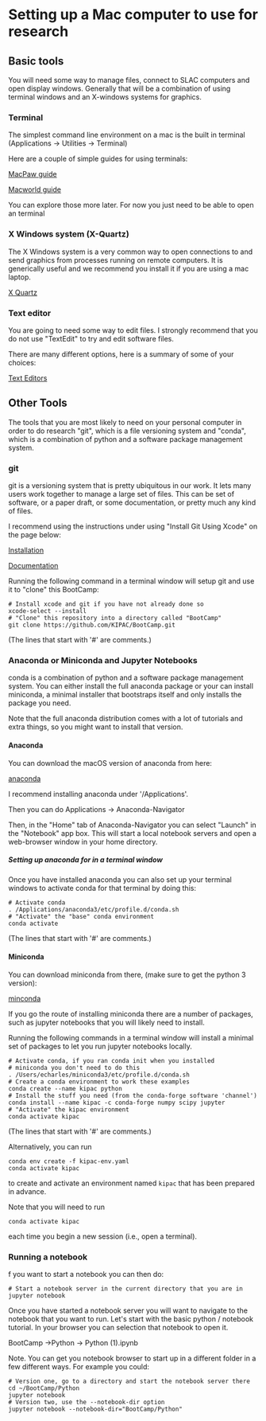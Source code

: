 # Setting up a Mac computer to use for research

## Basic tools

You will need some way to manage files, connect to SLAC computers and
open display windows.  Generally that will be a combination of using
terminal windows and an X-windows systems for graphics.

### Terminal

The simplest command line environment on a mac is the built in terminal (Applications -> Utilities -> Terminal)

Here are a couple of simple guides for using terminals:

[MacPaw guide](https://macpaw.com/how-to/use-terminal-on-mac)

[Macworld guide](https://www.macworld.co.uk/how-to/mac-software/how-use-terminal-on-mac-3608274)

You can explore those more later.  For now you just need to be able to
open an terminal 


### X Windows system (X-Quartz)

The X Windows system is a very common way to open connections to and send graphics from processes running on remote computers.   It is generically useful and
we recommend you install it if you are using a mac laptop.

[X Quartz](https://www.xquartz.org)


### Text editor

You are going to need some way to edit files.   I strongly recommend
that you do not use "TextEdit" to try and edit software files.

There are many different options, here is a summary of some of your
choices:

[Text Editors](text_editors.md)


## Other Tools

The tools that you are most likely to need on your personal computer
in order to do research "git", which is a file versioning system and
"conda", which is a combination of python and a software package management system.

### git

git is a versioning system that is pretty ubiquitous in our
work.  It lets many users work together to manage a large set of
files.  This can be set of software, or a paper draft, or some
documentation, or pretty much any kind of files. 

I recommend using the instructions under using "Install Git Using
Xcode" on the page below:

[Installation](https://phoenixnap.com/kb/install-git-on-mac)

[Documentation](https://xkcd.com/1597)

Running the following command in a terminal window will setup git and
use it to "clone" this BootCamp:

    # Install xcode and git if you have not already done so
    xcode-select --install
    # "Clone" this repository into a directory called "BootCamp" 
	git clone https://github.com/KIPAC/BootCamp.git

(The lines that start with '#' are comments.)
   

### Anaconda or Miniconda and Jupyter Notebooks

conda is a combination of python and a software package management
system.   You can either install the full anaconda package or your can
install miniconda, a minimal installer that bootstraps itself and only installs the package you need.

Note that the full anaconda distribution comes with a lot of tutorials
and extra things, so you might want to install that version.


#### Anaconda

You can download the macOS version of anaconda from here:

[anaconda](https://docs.anaconda.com/anaconda/install/mac-os/)

I recommend installing anaconda under '/Applications'.

Then you can do Applications -> Anaconda-Navigator

Then, in the "Home" tab of  Anaconda-Navigator you can select "Launch" 
in the "Notebook" app box.  This will start a local notebook servers
and open a web-browser window in your home directory.

##### Setting up anaconda for in a terminal window 

Once you have installed anaconda you can also set up your terminal
windows to activate conda for that terminal by doing this:

    # Activate conda
    . /Applications/anaconda3/etc/profile.d/conda.sh
    # "Activate" the "base" conda environment
	conda activate

(The lines that start with '#' are comments.)


#### Miniconda

You can download miniconda from there, (make sure to get the python 3 version):

[minconda](https://docs.conda.io/en/latest/miniconda.html)

If you go the route of installing miniconda there are a number of packages, such as jupyter notebooks that you will likely need to install.

Running the following commands in a terminal window will install a minimal set of packages to
let you run jupyter notebooks locally. 

    # Activate conda, if you ran conda init when you installed
    # miniconda you don't need to do this
    . /Users/echarles/miniconda3/etc/profile.d/conda.sh 
    # Create a conda environment to work these examples
    conda create --name kipac python
    # Install the stuff you need (from the conda-forge software 'channel')
    conda install --name kipac -c conda-forge numpy scipy jupyter
    # "Activate" the kipac environment
	conda activate kipac

(The lines that start with '#' are comments.)

Alternatively, you can run

    conda env create -f kipac-env.yaml
	conda activate kipac

to create and activate an environment named `kipac` that has been prepared in advance.

Note that you will need to run

    conda activate kipac

each time you begin a new session (i.e., open a terminal).

### Running a notebook

f you want to start a notebook you can then do:

    # Start a notebook server in the current directory that you are in 
    jupyter notebook 

Once you have started a notebook server you will want to navigate to
the notebook that you want to run.  Let's start with the basic python
/ notebook tutorial.   In your browser you can selection that notebook
to open it.

BootCamp ->Python -> Python (1).ipynb

Note.   You can get you notebook browser to start up in
a different folder in a few different ways.   For example you could:

    # Version one, go to a directory and start the notebook server there
    cd ~/BootCamp/Python
	jupyter notebook
    # Version two, use the --notebook-dir option
    jupyter notebook --notebook-dir="BootCamp/Python"

<!--  LocalWords:  Miniconda Jupyter minconda kipac conda-forge numpy
 -->
<!--  LocalWords:  scipy
 -->
